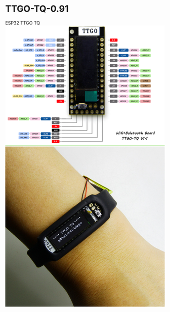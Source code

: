 # TTGO-TQ-0.91
ESP32 TTGO TQ
![image](https://github.com/LilyGO/TTGO-TQ-0.91/blob/master/images/T13.jpg)
![image](https://github.com/LilyGO/TTGO-TQ-0.91/blob/master/images/image1.jpg)
